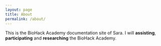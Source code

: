 ```yaml
---
layout: page
title: About
permalink: /about/
---
```


This is the BioHack Academy documentation site of Sara. I will **assisting**, **participating** and **researching** the BioHack Academy.  
